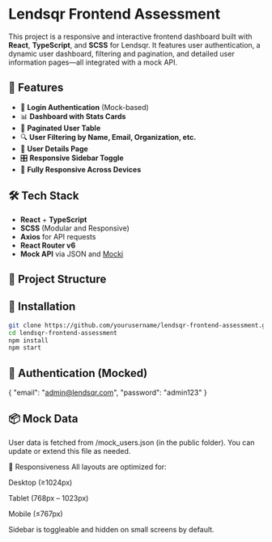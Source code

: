 # Lendsqr Frontend Assessment

This project is a responsive and interactive frontend dashboard built with **React**, **TypeScript**, and **SCSS** for Lendsqr. It features user authentication, a dynamic user dashboard, filtering and pagination, and detailed user information pages—all integrated with a mock API.

## 🚀 Features

- 🧾 **Login Authentication** (Mock-based)
- 📊 **Dashboard with Stats Cards**
- 👥 **Paginated User Table**
- 🔍 **User Filtering by Name, Email, Organization, etc.**
- 📂 **User Details Page**
- 🎛️ **Responsive Sidebar Toggle**
- 📱 **Fully Responsive Across Devices**

## 🛠 Tech Stack

- **React** + **TypeScript**
- **SCSS** (Modular and Responsive)
- **Axios** for API requests
- **React Router v6**
- **Mock API** via JSON and [Mocki](https://mocki.io)

## 📁 Project Structure


## 🔧 Installation

```bash
git clone https://github.com/yourusername/lendsqr-frontend-assessment.git
cd lendsqr-frontend-assessment
npm install
npm start
```

## 🔐 Authentication (Mocked)

{
  "email": "admin@lendsqr.com",
  "password": "admin123"
}

## 📦 Mock Data
User data is fetched from /mock_users.json (in the public folder). You can update or extend this file as needed.

📱 Responsiveness
All layouts are optimized for:

Desktop (≥1024px)

Tablet (768px – 1023px)

Mobile (≤767px)

Sidebar is toggleable and hidden on small screens by default.
